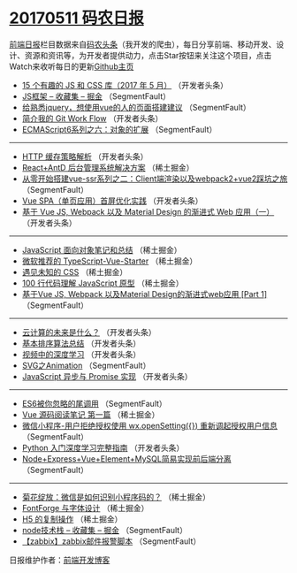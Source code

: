 # [20170511 码农日报](https://toutiao.qdkfweb.cn/date/2017/05/11)

[前端日报](https://qdkfweb.cn/c/news)栏目数据来自[码农头条](https://toutiao.qdkfweb.cn/)（我开发的爬虫），每日分享前端、移动开发、设计、资源和资讯等，为开发者提供动力，点击Star按钮来关注这个项目，点击Watch来收听每日的更新[Github主页](https://github.com/kujian/frontendDaily)
* [15 个有趣的 JS 和 CSS 库（2017 年 5 月）](https://toutiao.qdkfweb.cn/37697.html) （开发者头条）
* [JS框架 &#8211; 收藏集 &#8211; 掘金](https://toutiao.qdkfweb.cn/37674.html) （SegmentFault）
* [给熟悉jquery，想使用vue的人的页面搭建建议](https://toutiao.qdkfweb.cn/37678.html) （SegmentFault）
* [简介我的 Git Work Flow](https://toutiao.qdkfweb.cn/37683.html) （开发者头条）
* [ECMAScript6系列之六：对象的扩展](https://toutiao.qdkfweb.cn/37675.html) （SegmentFault）

***
* [HTTP 缓存策略解析](https://toutiao.qdkfweb.cn/37698.html) （开发者头条）
* [React+AntD 后台管理系统解决方案](https://toutiao.qdkfweb.cn/37641.html) （稀土掘金）
* [从零开始搭建vue-ssr系列之二：Client端渲染以及webpack2+vue2踩坑之旅](https://toutiao.qdkfweb.cn/37673.html) （SegmentFault）
* [Vue SPA（单页应用）首屏优化实践](https://toutiao.qdkfweb.cn/37686.html) （开发者头条）
* [基于 Vue JS, Webpack 以及 Material Design 的渐进式 Web 应用（一）](https://toutiao.qdkfweb.cn/37687.html) （开发者头条）

***
* [JavaScript 面向对象笔记和总结](https://toutiao.qdkfweb.cn/37643.html) （稀土掘金）
* [微软推荐的 TypeScript-Vue-Starter](https://toutiao.qdkfweb.cn/37639.html) （稀土掘金）
* [遇见未知的 CSS](https://toutiao.qdkfweb.cn/37642.html) （稀土掘金）
* [100 行代码理解 JavaScript 原型](https://toutiao.qdkfweb.cn/37635.html) （稀土掘金）
* [基于Vue JS, Webpack 以及Material Design的渐进式web应用 [Part 1]](https://toutiao.qdkfweb.cn/37663.html) （SegmentFault）

***
* [云计算的未来是什么？](https://toutiao.qdkfweb.cn/37696.html) （开发者头条）
* [基本排序算法总结](https://toutiao.qdkfweb.cn/37699.html) （开发者头条）
* [视频中的深度学习](https://toutiao.qdkfweb.cn/37701.html) （开发者头条）
* [SVG之Animation](https://toutiao.qdkfweb.cn/37680.html) （SegmentFault）
* [JavaScript 异步与 Promise 实现](https://toutiao.qdkfweb.cn/37692.html) （开发者头条）

***
* [ES6被你忽略的尾调用](https://toutiao.qdkfweb.cn/37681.html) （SegmentFault）
* [Vue 源码阅读笔记 第一篇](https://toutiao.qdkfweb.cn/37645.html) （稀土掘金）
* [微信小程序-用户拒绝授权使用 wx.openSetting({}) 重新调起授权用户信息](https://toutiao.qdkfweb.cn/37672.html) （SegmentFault）
* [Python 入门深度学习完整指南](https://toutiao.qdkfweb.cn/37684.html) （开发者头条）
* [Node+Express+Vue+Element+MySQL简易实现前后端分离](https://toutiao.qdkfweb.cn/37662.html) （SegmentFault）

***
* [菊花绽放：微信是如何识别小程序码的？](https://toutiao.qdkfweb.cn/37636.html) （稀土掘金）
* [FontForge 与字体设计](https://toutiao.qdkfweb.cn/37637.html) （稀土掘金）
* [H5 的复制操作](https://toutiao.qdkfweb.cn/37638.html) （稀土掘金）
* [node技术栈 &#8211; 收藏集 &#8211; 掘金](https://toutiao.qdkfweb.cn/37676.html) （SegmentFault）
* [【zabbix】zabbix邮件报警脚本](https://toutiao.qdkfweb.cn/37677.html) （SegmentFault）

日报维护作者：[前端开发博客](https://qdkfweb.cn/) 
